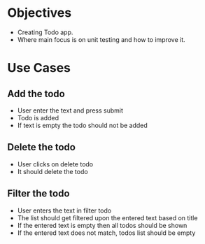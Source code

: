 # Objectives

- Creating Todo app.
- Where main focus is on unit testing and how to improve it.

# Use Cases

## Add the todo

- User enter the text and press submit
- Todo is added
- If text is empty the todo should not be added

## Delete the todo

- User clicks on delete todo
- It should delete the todo

## Filter the todo

- User enters the text in filter todo
- The list should get filtered upon the entered text based on title
- If the entered text is empty then all todos should be shown
- If the entered text does not match, todos list should be empty
